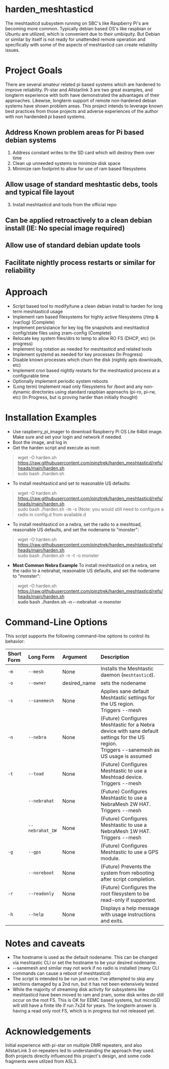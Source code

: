 # harden_meshtasticd

The meshtasticd subsystem running on SBC's like Raspberry Pi's are becoming more common. Typically debian based OS's like raspbian or Ubuntu are utilized, which is convenient due to their umbiquity. But Debian or similar by itself is not ready for unattended remote operation and specifically with some of the aspects of meshtasticd can create reliability issues. 

# Project Goals
There are several amateur related pi based systems which are hardened to improve reliability. Pi-star and Allstarlink 3 are two great examples, and longterm experience with both have demonstrated the advantages of their approaches. Likewise, longterm support of remote non-hardened debian systems have shown problem areas. This project intends to leverage known best practices from those projects and adverse experiences of the author with non hardended pi based systems.

## Address Known problem areas for Pi based debian systems
1. Address constant writes to the SD card which will destroy them over time
2. Clean up unneeded systems to minimize disk space
3. Minimize ram footprint to allow for use of ram based filesystems

## Allow usage of standard meshtastic debs, tools and typical file layout
3. Install meshtasticd and tools from the official repo
   
## Can be applied retroactively to a clean debian install (IE: No special image required)

## Allow use of standard debian update tools

## Facilitate nightly process restarts or similar for reliability

# Approach

* Script based tool to modify/tune a clean debian install to harden for long term meshtasticd usage
* Implement ram based filesystems for highly active filesystems (/tmp & /var/log) (Complete)
* Implement persistance for key log file snapshots and meshtasticd config/state files using zram-config (Complete)
* Relocate key system files/dirs to temp to allow RO FS (DHCP, etc) (in progress)
* Implement log rotation as needed for meshtasticd and related tools
* Implement systemd as needed for key processes (In Progress)
* Disable known processes which churn the disk (nightly apts downloads, etc)
* Implement cron based nightly restarts for the meshtasticd process at a configurable time
* Optionally implement periodic system reboots
* (Long term) Implement read only filesystems for /boot and any non-dynamic directories using standard raspbian approachs (pi-ro, pi-rw, etc) (In Progress, but is proving harder than initially thought)

# Installation Examples
* Use raspberry_pi_imager to download Raspberry Pi OS Lite 64bit image. Make sure and set your login and network if needed.
* Boot the image, and log in
* Get the harden script and execute as root:
> wget -O harden.sh https://raw.githubusercontent.com/pinztrek/harden_meshtasticd/refs/heads/main/harden.sh<br>
> sudo bash ./harden.sh

* To install meshtasticd and set to reasonable US defaults:
> wget -O harden.sh https://raw.githubusercontent.com/pinztrek/harden_meshtasticd/refs/heads/main/harden.sh<br>
> sudo bash ./harden.sh -m -s
(Note: you would still need to configure a radio in config.d from available.d

* To install meshtasticd on a nebra, set the radio to a meshtoad, reasonable US defaults, and set the nodename to "monster":
> wget -O harden.sh https://raw.githubusercontent.com/pinztrek/harden_meshtasticd/refs/heads/main/harden.sh<br>
> sudo bash ./harden.sh -n -t -o monster

* **Most Common Nebra Example** To install meshtasticd on a nebra, set the radio to a nebrahat, reasonable US defaults, and set the nodename to "monster":
> wget -O harden.sh https://raw.githubusercontent.com/pinztrek/harden_meshtasticd/refs/heads/main/harden.sh<br>
> **sudo bash ./harden.sh -n --nebrahat -o monster**


# Command-Line Options

This script supports the following command-line options to control its behavior:

| **Short Form** | **Long Form** | **Argument** | **Description** |
| :--------- | :---------- | :------- | :----------------------------------------------------------------------- |
| `-m` | `--mesh` | None | Installs the Meshtastic daemon (`meshtasticd`). |
| `-o` | `--owner` | desired_name | sets the nodename |
| `-s` | `--sanemesh` | None | Applies sane default Meshtastic settings for the US region. <br>Triggers --mesh|
| `-n` | `--nebra` | None | (Future) Configures Meshtastic for a Nebra device with sane default settings for the US region. <br>Triggers --sanemesh as US usage is assumed|
| `-t` | `--toad` | None | (Future) Configures Meshtastic to use a Meshtoad device. <br>Triggers --mesh|
| | `--nebrahat` | None | (Future) Configures Meshtastic to use a NebraMesh 2W HAT. <br>Triggers --mesh|
| | `--nebrahat_1W` | None | (Future) Configures Meshtastic to use a NebraMesh 1W HAT. <br>Triggers --mesh|
| `-g` | `--gps` | None | (Future) Configures Meshtastic to use a GPS module. |
| | `--noreboot` | None | (Future) Prevents the system from rebooting after script completion. |
| `-r` | `--readonly` | None | (Future) Configures the root filesystem to be read-only if supported. |
| `-h` | `--help` | None | Displays a help message with usage instructions and exits. |

# Notes and caveats
* The hostname is used as the default nodename. This can be changed via meshtastic CLI or set the hostname to be your desired nodename. 
* --sanemesh and similar may not work if no radio is installed (many CLI commands can cause a reboot of meshtasticd)
* The script is intended to be run just once. I've attempted to skip any sections damaged by a 2nd run, but 
it has not been extensively tested
* While the majority of streaming disk activity for subsystems like meshtasticd have been moved to ram and zram, some 
disk writes do still occur on the root FS. This is OK for EEMC based systems, but microSD will still have a finite life 
if run 7x24 for years. The longterm answer is having a read only root FS, which is in progress but not released yet. 

# Acknowledgements
Initial experience with pi-star on multiple DMR repeaters, and also AllstarLink 3 on repeaters led to understanding the approach they used. Both projects directly influenced this project's design, and some code fragments were utilzed from ASL3. 
